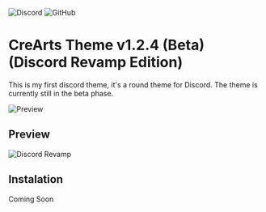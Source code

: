  ![Discord](https://discordapp.com/api/guilds/534376415202639903/embed.png) ![GitHub](https://img.shields.io/github/license/CorellanStoma/CreArts-Discord-Revamp)

# CreArts Theme v1.2.4 (Beta) (Discord Revamp Edition)

This is my first discord theme, it's a round theme for Discord. The theme is currently still in the beta phase.

![Preview](https://i.imgur.com/XJ1uDoR.png)

## Preview

![Discord Revamp](https://i.imgur.com/195eQlB.png)

## Instalation
Coming Soon
